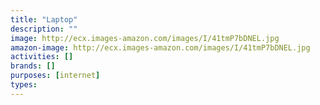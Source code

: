 ```yaml
---
title: "Laptop"
description: ""
image: http://ecx.images-amazon.com/images/I/41tmP7bDNEL.jpg
amazon-image: http://ecx.images-amazon.com/images/I/41tmP7bDNEL.jpg
activities: []
brands: []
purposes: [internet]
types:
---
```

